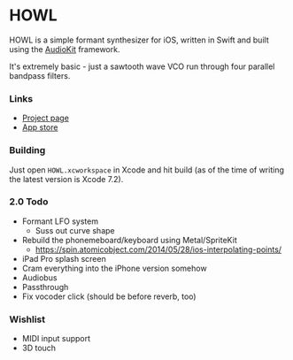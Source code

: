 # HOWL

HOWL is a simple formant synthesizer for iOS, written in Swift and built using the [AudioKit](https://github.com/audiokit/AudioKit) framework.

It's extremely basic - just a sawtooth wave VCO run through four parallel bandpass filters.

### Links

- [Project page](http://protonome.com/apps/howl/)
- [App store](https://itunes.apple.com/us/app/howl-a-formant-synthesizer/id1067562312)

### Building

Just open `HOWL.xcworkspace` in Xcode and hit build (as of the time of writing the latest version is Xcode 7.2).

### 2.0 Todo

- Formant LFO system
    - Suss out curve shape
- Rebuild the phonemeboard/keyboard using Metal/SpriteKit
    - https://spin.atomicobject.com/2014/05/28/ios-interpolating-points/
- iPad Pro splash screen
- Cram everything into the iPhone version somehow
- Audiobus
- Passthrough
- Fix vocoder click (should be before reverb, too)

### Wishlist

- MIDI input support
- 3D touch
